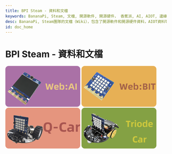 ```yaml
---
title: BPI Steam - 資料和文檔
keywords: BananaPi, Steam, 文檔, 開源軟件, 開源硬件， 香蕉派, AI, AIOT, 邊緣計算, 人臉識別, 嵌入式AI, Q-Car, Triode-Car, WebAI, WebBit
desc: BananaPi, Steam團隊的文檔（Wiki），包含了開源軟件和開源硬件資料，AIOT資料等等
id: doc_home
---
```



# BPI Steam - 資料和文檔

[![](/static/image/WebAI.png)](./soft/maixpy/zh/readme.md) [![](/static/image/WebBit.png)](./hardware/lichee/zh/)
[![](/static/image/QCar.png)](http://longan.sipeed.com/) [![](/static/image/TriodeCar.png)](https://dl.sipeed.com/)


